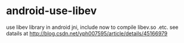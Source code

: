 # android-use-libev
use libev library in android jni, include now to compile libev.so .etc. 
see datails at http://blog.csdn.net/yph007595/article/details/45166979
